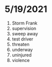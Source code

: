 # 5/19/2021

1. Storm Frank
2. supervision
3. sweep away
4. test driver
5. threaten
6. underway
7. uninjured
8. violence
